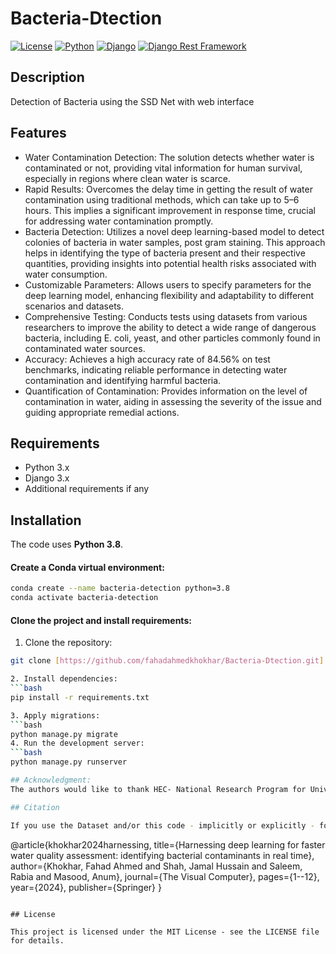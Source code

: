 # Bacteria-Dtection


[![License](https://img.shields.io/badge/license-MIT-blue.svg)](LICENSE)
[![Python](https://img.shields.io/badge/python-3.6%20|%203.7%20|%203.8-blue.svg)]()
[![Django](https://img.shields.io/badge/django-3.0%20|%203.1%20|%203.2-blue.svg)]()
[![Django Rest Framework](https://img.shields.io/badge/django%20rest%20framework-3.11%20|%203.12%20|%203.13-blue.svg)]()

## Description

Detection of Bacteria using the SSD Net with web interface

## Features

- Water Contamination Detection: The solution detects whether water is contaminated or not, providing vital information for human survival, especially in regions where clean water is scarce.
- Rapid Results: Overcomes the delay time in getting the result of water contamination using traditional methods, which can take up to 5–6 hours. This implies a significant improvement in response time, crucial for addressing water contamination promptly.
- Bacteria Detection: Utilizes a novel deep learning-based model to detect colonies of bacteria in water samples, post gram staining. This approach helps in identifying the type of bacteria present and their respective quantities, providing insights into potential health risks associated with water consumption.
- Customizable Parameters: Allows users to specify parameters for the deep learning model, enhancing flexibility and adaptability to different scenarios and datasets.
- Comprehensive Testing: Conducts tests using datasets from various researchers to improve the ability to detect a wide range of dangerous bacteria, including E. coli, yeast, and other particles commonly found in contaminated water sources.
- Accuracy: Achieves a high accuracy rate of 84.56% on test benchmarks, indicating reliable performance in detecting water contamination and identifying harmful bacteria.
- Quantification of Contamination: Provides information on the level of contamination in water, aiding in assessing the severity of the issue and guiding appropriate remedial actions.

## Requirements

- Python 3.x
- Django 3.x
- Additional requirements if any


## Installation

The code uses **Python 3.8**.

#### Create a Conda virtual environment:

```bash
conda create --name bacteria-detection python=3.8
conda activate bacteria-detection
```

#### Clone the project and install requirements:

1. Clone the repository:

```bash
git clone [https://github.com/fahadahmedkhokhar/Bacteria-Dtection.git]

2. Install dependencies:
```bash
pip install -r requirements.txt

3. Apply migrations:
```bash
python manage.py migrate
4. Run the development server:
```bash
python manage.py runserver

## Acknowledgment:
The authors would like to thank HEC- National Research Program for Universities of Pakistan (ProjectNumber : 7794).

## Citation

If you use the Dataset and/or this code - implicitly or explicitly - for your research projects, please cite the following paper:

```
@article{khokhar2024harnessing,
  title={Harnessing deep learning for faster water quality assessment: identifying bacterial contaminants in real time},
  author={Khokhar, Fahad Ahmed and Shah, Jamal Hussain and Saleem, Rabia and Masood, Anum},
  journal={The Visual Computer},
  pages={1--12},
  year={2024},
  publisher={Springer}
}
```

## License

This project is licensed under the MIT License - see the LICENSE file for details.


